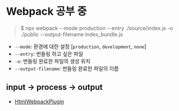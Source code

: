 # Webpack 공부 중

> $ npx webpack --mode production --entry ./source/index.js -o ./public --output-filename index_bundle.js

- `--mode`: 환경에 대한 설정 [`production`, `development`, `none`]
- `--entry`: 번들링 하고 싶은 파일
- `-o`: 번들링 완료한 파일의 생성 위치
- `--output-filename`: 번들링 완료한 파일의 이름  

## input -> process -> output



- [HtmlWebpackPlugin](https://webpack.js.org/plugins/html-webpack-plugin)